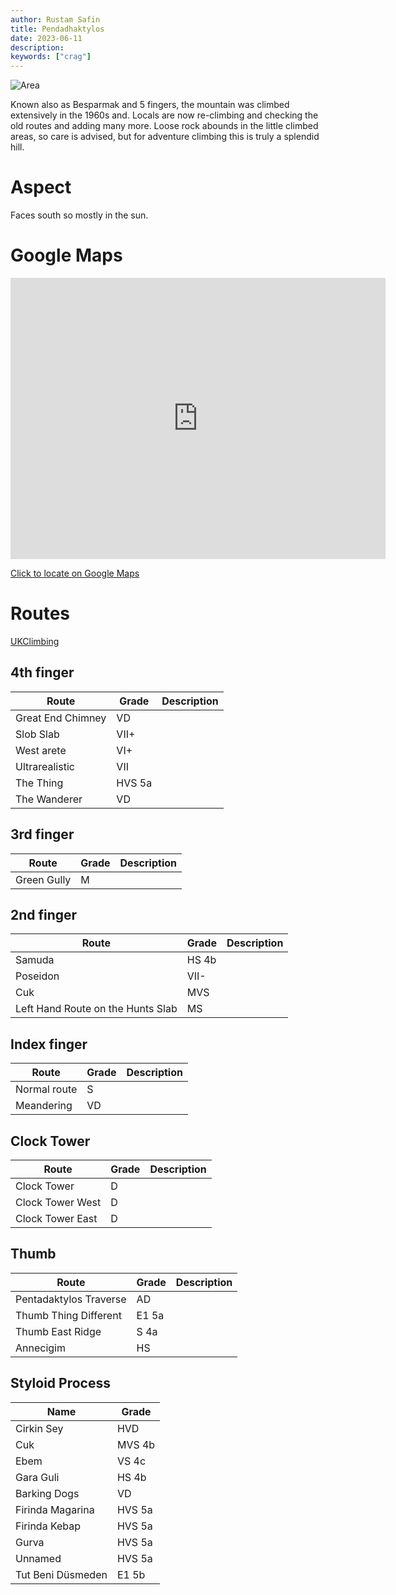 ```yaml
---
author: Rustam Safin
title: Pendadhaktylos
date: 2023-06-11
description:
keywords: ["crag"]
---
```


![Area](/pendadhaktylos/main.jpg)

Known also as Besparmak and 5 fingers, the mountain was climbed extensively in the 1960s and. Locals are now re-climbing and checking the old routes and adding many more. Loose rock abounds in the little climbed areas, so care is advised, but for adventure climbing this is truly a splendid hill.

# Aspect

Faces south so mostly in the sun.

# Google Maps

<iframe src="https://www.google.com/maps/embed?pb=!1m18!1m12!1m3!1d6627.941697306465!2d33.46996117021478!3d35.28784902824848!2m3!1f0!2f0!3f0!3m2!1i1024!2i768!4f13.1!3m3!1m2!1s0x14de414c1dcc1813%3A0xe5e8e7a356cafe79!2sBesparmak%20peaks!5e1!3m2!1sen!2s!4v1686478978917!5m2!1sen!2s" width="600" height="450" style="border:0;" allowfullscreen="" loading="lazy" referrerpolicy="no-referrer-when-downgrade"></iframe>

[Click to locate on Google Maps](https://goo.gl/maps/hX9eRhMC6jHBZcaEA)

# Routes

[UKClimbing](https://www.ukclimbing.com/logbook/crags/pentadaktylos-3226/#topos)

## 4th finger

| Route             | Grade  | Description |
| ----------------- | ------ | ----------- |
| Great End Chimney | VD     |             |
| Slob Slab         | VII+   |             |
| West arete        | VI+    |             |
| Ultrarealistic    | VII    |             |
| The Thing         | HVS 5a |             |
| The Wanderer      | VD     |             |

## 3rd finger

| Route       | Grade | Description |
| ----------- | ----- | ----------- |
| Green Gully | M     |             |

## 2nd finger
| Route                             | Grade | Description |
| --------------------------------- | ----- | ----------- |
| Samuda                            | HS 4b |             |
| Poseidon                          | VII-  |             |
| Cuk                               | MVS   |             |
| Left Hand Route on the Hunts Slab | MS    |             |

## Index finger

| Route        | Grade | Description |
| ------------ | ----- | ----------- |
| Normal route | S     |             |
| Meandering   | VD    |             |

## Clock Tower
| Route            | Grade | Description |
| ---------------- | ----- | ----------- |
| Clock Tower      | D     |             |
| Clock Tower West | D     |             |
| Clock Tower East | D     |             |

## Thumb

| Route                  | Grade | Description |
| ---------------------- | ----- | ----------- |
| Pentadaktylos Traverse | AD    |             |
| Thumb Thing Different  | E1 5a |             |
| Thumb East Ridge       | S 4a  |             |
| Annecigim              | HS    |             |

## Styloid Process

| Name              | Grade  |
| ----------------- | ------ |
| Cirkin Sey        | HVD    |
| Cuk               | MVS 4b |
| Ebem              | VS 4c  |
| Gara Guli         | HS 4b  |
| Barking Dogs      | VD     |
| Firinda Magarina  | HVS 5a |
| Firinda Kebap     | HVS 5a |
| Gurva             | HVS 5a |
| Unnamed           | HVS 5a |
| Tut Beni Düsmeden | E1 5b  |
